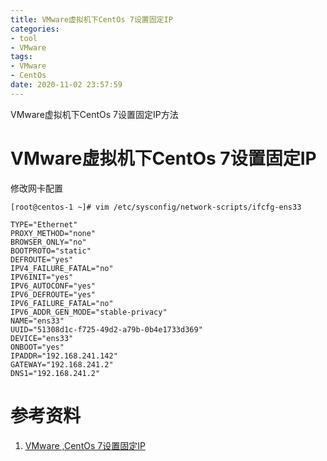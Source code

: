 ```yaml
---
title: VMware虚拟机下CentOs 7设置固定IP
categories:
- tool
- VMware
tags:
- VMware
- CentOs
date: 2020-11-02 23:57:59
---
```


VMware虚拟机下CentOs 7设置固定IP方法

<!-- more -->

# VMware虚拟机下CentOs 7设置固定IP

修改网卡配置

```
[root@centos-1 ~]# vim /etc/sysconfig/network-scripts/ifcfg-ens33

TYPE="Ethernet"
PROXY_METHOD="none"
BROWSER_ONLY="no"
BOOTPROTO="static"
DEFROUTE="yes"
IPV4_FAILURE_FATAL="no"
IPV6INIT="yes"
IPV6_AUTOCONF="yes"
IPV6_DEFROUTE="yes"
IPV6_FAILURE_FATAL="no"
IPV6_ADDR_GEN_MODE="stable-privacy"
NAME="ens33"
UUID="51308d1c-f725-49d2-a79b-0b4e1733d369"
DEVICE="ens33"
ONBOOT="yes"
IPADDR="192.168.241.142"
GATEWAY="192.168.241.2"
DNS1="192.168.241.2"

```





# 参考资料

1. [VMware ,CentOs 7设置固定IP](https://blog.csdn.net/zsg88/article/details/75095229)

